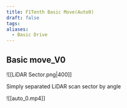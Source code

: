 ```yaml
---
title: F1Tenth Basic Move(Auto0)
draft: false
tags: 
aliases:
  - Basic Drive
---
```

## Basic move_V0
![[LiDAR Sector.png|400]]

Simply separated LiDAR scan sector by angle

![[auto_0.mp4]]

